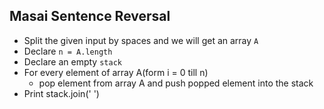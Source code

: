 ## Masai Sentence Reversal

- Split the given input by spaces and we will get an array `A`
- Declare `n = A.length`
- Declare an empty `stack` 
- For every element of array A(form i = 0 till n)
  - pop element from array A and push popped element into the stack
- Print stack.join(' ')	